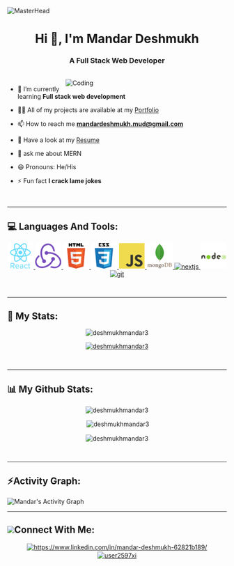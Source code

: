 ![MasterHead](https://www.skilltouchng.com/images/compschool_tabs/full-stack-developer%20abuja%20learnwebdevelopment%20fast.png)

<h1 align="center">Hi 👋, I'm Mandar Deshmukh</h1>
<h3 align="center">A Full Stack Web Developer</h3>
<br>

<img align="right" alt="Coding" width="370" src="https://camo.githubusercontent.com/5ddf73ad3a205111cf8c686f687fc216c2946a75005718c8da5b837ad9de78c9/68747470733a2f2f7468756d62732e6766796361742e636f6d2f4576696c4e657874446576696c666973682d736d616c6c2e676966"/>



- 🌱 I’m currently learning **Full stack web development**

- 👨‍💻 All of my projects are available at my [Portfolio](https://deshmukhmandar3.github.io)

- 📫 How to reach me **mandardeshmukh.mud@gmail.com**

- 📄 Have a look at my [Resume](https://drive.google.com/file/d/19hVto_OtjE1IALwcBG89TqeCGpZnY0nI/view?usp=share_link)

- 💬 ask me about MERN 

- 😄 Pronouns: He/His

- ⚡ Fun fact **I crack lame jokes**

<br>
<hr>

<h2 align="left">💻 Languages And Tools:</h2>
<p align="center"></a> <a href="https://reactjs.org/" target="_blank" rel="noreferrer"> <img src="https://raw.githubusercontent.com/devicons/devicon/master/icons/react/react-original-wordmark.svg" alt="react" width="60" height="60"/> </a> <a href="https://redux.js.org" target="_blank" rel="noreferrer"> <img src="https://raw.githubusercontent.com/devicons/devicon/master/icons/redux/redux-original.svg" alt="redux" width="60" height="60"/> </a><a href="https://www.w3.org/html/" target="_blank" rel="noreferrer"> <img src="https://raw.githubusercontent.com/devicons/devicon/master/icons/html5/html5-original-wordmark.svg" alt="html5" width="60" height="60"/> </a>  <a href="https://www.w3schools.com/css/" target="_blank" rel="noreferrer"> <img src="https://raw.githubusercontent.com/devicons/devicon/master/icons/css3/css3-original-wordmark.svg" alt="css3" width="60" height="60"/> </a> <a href="https://developer.mozilla.org/en-US/docs/Web/JavaScript" target="_blank" rel="noreferrer"> <img src="https://raw.githubusercontent.com/devicons/devicon/master/icons/javascript/javascript-original.svg" alt="javascript" width="60" height="60"/> </a> <a href="https://www.mongodb.com/" target="_blank" rel="noreferrer"> <img src="https://raw.githubusercontent.com/devicons/devicon/master/icons/mongodb/mongodb-original-wordmark.svg" alt="mongodb" width="60" height="60"/> </a> <a href="https://nextjs.org/" target="_blank" rel="noreferrer"> <img src="https://cdn.worldvectorlogo.com/logos/nextjs-2.svg" alt="nextjs" width="60" height="60"/> </a> <a href="https://nodejs.org" target="_blank" rel="noreferrer"> <img src="https://raw.githubusercontent.com/devicons/devicon/master/icons/nodejs/nodejs-original-wordmark.svg" alt="nodejs" width="60" height="60"/><a href="https://git-scm.com/" target="_blank" rel="noreferrer"> <img src="https://www.vectorlogo.zone/logos/git-scm/git-scm-icon.svg" alt="git" width="60" height="60"/> </a>    </p>

<br>
<hr>
<h2 align="left">📄 My Stats:</h2>
<p align="center"> <img src="https://komarev.com/ghpvc/?username=deshmukhmandar3&label=Profile%20views&color=0e75b6&style=flat" alt="deshmukhmandar3" /> </p>

<p align="center"> <a href="https://github.com/ryo-ma/github-profile-trophy"><img src="https://github-profile-trophy.vercel.app/?username=deshmukhmandar3" alt="deshmukhmandar3" /></a> </p>



<br>
<hr>
<h2 align="left">📊 My Github Stats:</h2>
<p align="center"><img align="center" src="https://github-readme-stats.vercel.app/api/top-langs?username=deshmukhmandar3&show_icons=true&locale=en&layout=compact" alt="deshmukhmandar3" /></p>

<p align="center">&nbsp;<img align="center" src="https://github-readme-stats.vercel.app/api?username=deshmukhmandar3&show_icons=true&locale=en" alt="deshmukhmandar3" /></p>

<p align="center"><img align="center" src="https://github-readme-streak-stats.herokuapp.com/?user=deshmukhmandar3&" alt="deshmukhmandar3" /></p>


<br><hr>
<h2 align="left">⚡Activity Graph:</h2>
  <a><img alt="Mandar's Activity Graph" src="https://github-readme-activity-graph.cyclic.app/graph?username=DeshmukhMandar3&theme=react-dark&hide_border=true" /></a>


<br>
<hr>
<h2 align="left"><img src='https://raw.githubusercontent.com/ShahriarShafin/ShahriarShafin/main/Assets/handshake.gif' width="100px">Connect With Me:</h2>
<p align="center">
<a href="https://linkedin.com/in/https://www.linkedin.com/in/mandar-deshmukh-62821b189/" target="blank"><img align="center" src="https://raw.githubusercontent.com/rahuldkjain/github-profile-readme-generator/master/src/images/icons/Social/linked-in-alt.svg" alt="https://www.linkedin.com/in/mandar-deshmukh-62821b189/" height="40" width="50" /></a>
<a href="https://www.leetcode.com/user2597xi" target="blank"><img align="center" src="https://raw.githubusercontent.com/rahuldkjain/github-profile-readme-generator/master/src/images/icons/Social/leet-code.svg" alt="user2597xi" height="40" width="50" /></a>
</p>


